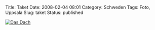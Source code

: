 Title: Taket
Date: 2008-02-04 08:01
Category: Schweden
Tags: Foto, Uppsala
Slug: taket
Status: published

[![Das
Dach](/pic/angsttak_s.jpg "Das Dach")](/pic/angsttak_l.jpg)

